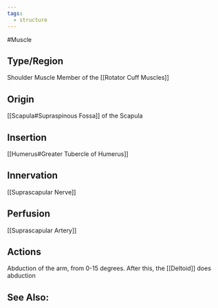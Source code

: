 ```yaml
---
tags:
  - structure
---
```

#Muscle

## Type/Region 
Shoulder Muscle
Member of the [[Rotator Cuff Muscles]]

## Origin
[[Scapula#Supraspinous Fossa]] of the Scapula

## Insertion
[[Humerus#Greater Tubercle of Humerus]]

## Innervation
[[Suprascapular Nerve]]

## Perfusion
[[Suprascapular Artery]]

## Actions
Abduction of the arm, from 0-15 degrees. After this, the [[Deltoid]] does abduction

## See Also:


